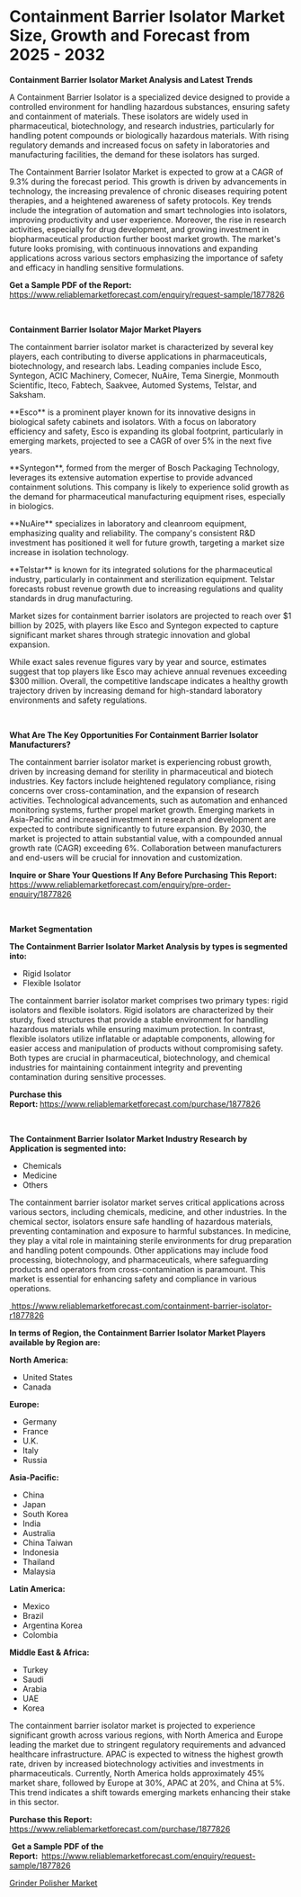 <p><h1>Containment Barrier Isolator Market Size, Growth and Forecast from 2025 - 2032</h1></p><p><strong>Containment Barrier Isolator Market Analysis and Latest Trends</strong></p>
<p><p>A Containment Barrier Isolator is a specialized device designed to provide a controlled environment for handling hazardous substances, ensuring safety and containment of materials. These isolators are widely used in pharmaceutical, biotechnology, and research industries, particularly for handling potent compounds or biologically hazardous materials. With rising regulatory demands and increased focus on safety in laboratories and manufacturing facilities, the demand for these isolators has surged.</p><p>The Containment Barrier Isolator Market is expected to grow at a CAGR of 9.3% during the forecast period. This growth is driven by advancements in technology, the increasing prevalence of chronic diseases requiring potent therapies, and a heightened awareness of safety protocols. Key trends include the integration of automation and smart technologies into isolators, improving productivity and user experience. Moreover, the rise in research activities, especially for drug development, and growing investment in biopharmaceutical production further boost market growth. The market's future looks promising, with continuous innovations and expanding applications across various sectors emphasizing the importance of safety and efficacy in handling sensitive formulations.</p></p>
<p><strong>Get a Sample PDF of the Report:&nbsp;</strong> <a href="https://www.reliablemarketforecast.com/enquiry/request-sample/1877826?utm_campaign=1903&utm_medium=2&utm_source=Github&utm_content=ia&utm_term=23022025&utm_id=containment-barrier-isolator">https://www.reliablemarketforecast.com/enquiry/request-sample/1877826</a></p>
<p>&nbsp;</p>
<p><strong>Containment Barrier Isolator Major Market Players</strong></p>
<p><p>The containment barrier isolator market is characterized by several key players, each contributing to diverse applications in pharmaceuticals, biotechnology, and research labs. Leading companies include Esco, Syntegon, ACIC Machinery, Comecer, NuAire, Tema Sinergie, Monmouth Scientific, Iteco, Fabtech, Saakvee, Automed Systems, Telstar, and Saksham.</p><p>**Esco** is a prominent player known for its innovative designs in biological safety cabinets and isolators. With a focus on laboratory efficiency and safety, Esco is expanding its global footprint, particularly in emerging markets, projected to see a CAGR of over 5% in the next five years.</p><p>**Syntegon**, formed from the merger of Bosch Packaging Technology, leverages its extensive automation expertise to provide advanced containment solutions. This company is likely to experience solid growth as the demand for pharmaceutical manufacturing equipment rises, especially in biologics.</p><p>**NuAire** specializes in laboratory and cleanroom equipment, emphasizing quality and reliability. The company's consistent R&D investment has positioned it well for future growth, targeting a market size increase in isolation technology.</p><p>**Telstar** is known for its integrated solutions for the pharmaceutical industry, particularly in containment and sterilization equipment. Telstar forecasts robust revenue growth due to increasing regulations and quality standards in drug manufacturing.</p><p>Market sizes for containment barrier isolators are projected to reach over $1 billion by 2025, with players like Esco and Syntegon expected to capture significant market shares through strategic innovation and global expansion.</p><p>While exact sales revenue figures vary by year and source, estimates suggest that top players like Esco may achieve annual revenues exceeding $300 million. Overall, the competitive landscape indicates a healthy growth trajectory driven by increasing demand for high-standard laboratory environments and safety regulations.</p></p>
<p>&nbsp;</p>
<p><strong>What Are The Key Opportunities For Containment Barrier Isolator Manufacturers?</strong></p>
<p><p>The containment barrier isolator market is experiencing robust growth, driven by increasing demand for sterility in pharmaceutical and biotech industries. Key factors include heightened regulatory compliance, rising concerns over cross-contamination, and the expansion of research activities. Technological advancements, such as automation and enhanced monitoring systems, further propel market growth. Emerging markets in Asia-Pacific and increased investment in research and development are expected to contribute significantly to future expansion. By 2030, the market is projected to attain substantial value, with a compounded annual growth rate (CAGR) exceeding 6%. Collaboration between manufacturers and end-users will be crucial for innovation and customization.</p></p>
<p><strong>Inquire or Share Your Questions If Any Before Purchasing This Report:</strong> <a href="https://www.reliablemarketforecast.com/enquiry/pre-order-enquiry/1877826?utm_campaign=1903&utm_medium=2&utm_source=Github&utm_content=ia&utm_term=23022025&utm_id=containment-barrier-isolator">https://www.reliablemarketforecast.com/enquiry/pre-order-enquiry/1877826</a></p>
<p>&nbsp;</p>
<p><strong>Market Segmentation</strong></p>
<p><strong>The Containment Barrier Isolator Market Analysis by types is segmented into:</strong></p>
<p><ul><li>Rigid Isolator</li><li>Flexible Isolator</li></ul></p>
<p><p>The containment barrier isolator market comprises two primary types: rigid isolators and flexible isolators. Rigid isolators are characterized by their sturdy, fixed structures that provide a stable environment for handling hazardous materials while ensuring maximum protection. In contrast, flexible isolators utilize inflatable or adaptable components, allowing for easier access and manipulation of products without compromising safety. Both types are crucial in pharmaceutical, biotechnology, and chemical industries for maintaining containment integrity and preventing contamination during sensitive processes.</p></p>
<p><strong>Purchase this Report:&nbsp;</strong><a href="https://www.reliablemarketforecast.com/purchase/1877826?utm_campaign=1903&utm_medium=2&utm_source=Github&utm_content=ia&utm_term=23022025&utm_id=containment-barrier-isolator">https://www.reliablemarketforecast.com/purchase/1877826</a></p>
<p>&nbsp;</p>
<p><strong>The Containment Barrier Isolator Market Industry Research by Application is segmented into:</strong></p>
<p><ul><li>Chemicals</li><li>Medicine</li><li>Others</li></ul></p>
<p><p>The containment barrier isolator market serves critical applications across various sectors, including chemicals, medicine, and other industries. In the chemical sector, isolators ensure safe handling of hazardous materials, preventing contamination and exposure to harmful substances. In medicine, they play a vital role in maintaining sterile environments for drug preparation and handling potent compounds. Other applications may include food processing, biotechnology, and pharmaceuticals, where safeguarding products and operators from cross-contamination is paramount. This market is essential for enhancing safety and compliance in various operations.</p></p>
<p><a href="https://www.reliablemarketforecast.com/containment-barrier-isolator-r1877826?utm_campaign=1903&utm_medium=2&utm_source=Github&utm_content=ia&utm_term=23022025&utm_id=containment-barrier-isolator">&nbsp;https://www.reliablemarketforecast.com/containment-barrier-isolator-r1877826</a></p>
<p><strong>In terms of Region, the Containment Barrier Isolator Market Players available by Region are:</strong></p>
<p>
    <p> <strong> North America: </strong>
        <ul>
            <li>United States</li>
            <li>Canada</li>
        </ul>
        </p> 
    <p> <strong> Europe: </strong>
        <ul>
            <li>Germany</li>
            <li>France</li>
            <li>U.K.</li>
            <li>Italy</li>
            <li>Russia</li>
        </ul>
        </p> 
    <p> <strong> Asia-Pacific: </strong>
        <ul>
            <li>China</li>
            <li>Japan</li>
            <li>South Korea</li>
            <li>India</li>
            <li>Australia</li>
            <li>China Taiwan</li>
            <li>Indonesia</li>
            <li>Thailand</li>
            <li>Malaysia</li>
        </ul>
        </p> 
    <p> <strong> Latin America: </strong>
        <ul>
            <li>Mexico</li>
            <li>Brazil</li>
            <li>Argentina Korea</li>
            <li>Colombia</li>
        </ul>
        </p> 
    <p> <strong> Middle East & Africa: </strong>
        <ul>
            <li>Turkey</li>
            <li>Saudi</li>
            <li>Arabia</li>
            <li>UAE</li>
            <li>Korea</li>
        </ul>
    </p>
    </p>
<p><p>The containment barrier isolator market is projected to experience significant growth across various regions, with North America and Europe leading the market due to stringent regulatory requirements and advanced healthcare infrastructure. APAC is expected to witness the highest growth rate, driven by increased biotechnology activities and investments in pharmaceuticals. Currently, North America holds approximately 45% market share, followed by Europe at 30%, APAC at 20%, and China at 5%. This trend indicates a shift towards emerging markets enhancing their stake in this sector.</p></p>
<p><strong>Purchase this Report: </strong><a href="https://www.reliablemarketforecast.com/purchase/1877826?utm_campaign=1903&utm_medium=2&utm_source=Github&utm_content=ia&utm_term=23022025&utm_id=containment-barrier-isolator">https://www.reliablemarketforecast.com/purchase/1877826</a></p>
<p>&nbsp;<strong>Get a Sample PDF of the Report:&nbsp;&nbsp;</strong><a href="https://www.reliablemarketforecast.com/enquiry/request-sample/1877826?utm_campaign=1903&utm_medium=2&utm_source=Github&utm_content=ia&utm_term=23022025&utm_id=containment-barrier-isolator">https://www.reliablemarketforecast.com/enquiry/request-sample/1877826</a></p>
<p><strong></strong></p>
<p><p><a href="https://github.com/ashepherd82/Market-Research-Report-List-7/blob/main/grinder-polisher-market.md?utm_campaign=1903&utm_medium=2&utm_source=Github&utm_content=ia&utm_term=23022025&utm_id=containment-barrier-isolator">Grinder Polisher Market</a></p></p>